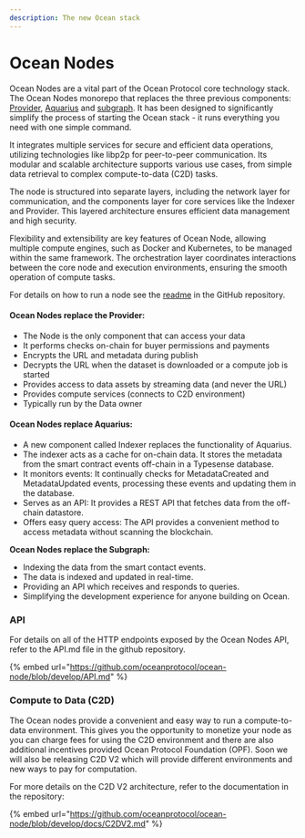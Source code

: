 ```yaml
---
description: The new Ocean stack
---
```


# Ocean Nodes

Ocean Nodes are a vital part of the Ocean Protocol core technology stack. The Ocean Nodes monorepo that replaces the three previous components: [Provider](../old-infrastructure/provider/), [Aquarius](../old-infrastructure/aquarius/) and [subgraph](../old-infrastructure/subgraph/). It has been designed to significantly simplify the process of starting the Ocean stack - it runs everything you need with one simple command.

It integrates multiple services for secure and efficient data operations, utilizing technologies like libp2p for peer-to-peer communication. Its modular and scalable architecture supports various use cases, from simple data retrieval to complex compute-to-data (C2D) tasks.

The node is structured into separate layers, including the network layer for communication, and the components layer for core services like the Indexer and Provider. This layered architecture ensures efficient data management and high security.

Flexibility and extensibility are key features of Ocean Node, allowing multiple compute engines, such as Docker and Kubernetes, to be managed within the same framework. The orchestration layer coordinates interactions between the core node and execution environments, ensuring the smooth operation of compute tasks.&#x20;

For details on how to run a node see the [readme](https://github.com/oceanprotocol/ocean-node/) in the GitHub repository.

#### Ocean Nodes replace the Provider: <a href="#what-does-the-provider-do" id="what-does-the-provider-do"></a>

* The Node is the only component that can access your data
* It performs checks on-chain for buyer permissions and payments
* Encrypts the URL and metadata during publish
* Decrypts the URL when the dataset is downloaded or a compute job is started
* Provides access to data assets by streaming data (and never the URL)
* Provides compute services (connects to C2D environment)
* Typically run by the Data owner

#### Ocean Nodes replace Aquarius: <a href="#what-does-aquarius-do" id="what-does-aquarius-do"></a>

* A new component called Indexer replaces the functionality of Aquarius.
* The indexer acts as a cache for on-chain data. It stores the metadata from the smart contract events off-chain in a Typesense database.
* It monitors events: It continually checks for MetadataCreated and MetadataUpdated events, processing these events and updating them in the database.
* Serves as an API: It provides a REST API that fetches data from the off-chain datastore.
* Offers easy query access: The API provides a convenient method to access metadata without scanning the blockchain.

**Ocean Nodes replace the Subgraph:**

* Indexing the data from the smart contact events.
* The data is indexed and updated in real-time.&#x20;
* Providing an API which receives and responds to queries.
* Simplifying the development experience for anyone building on Ocean.&#x20;



### API

For details on all of the HTTP endpoints exposed by the Ocean Nodes API, refer to the API.md file in the github repository.

{% embed url="https://github.com/oceanprotocol/ocean-node/blob/develop/API.md" %}

### &#x20;Compute to Data (C2D)

The Ocean nodes provide a convenient and easy way to run a compute-to-data environment. This gives you the opportunity to monetize your node as you can charge fees for using the C2D environment and there are also additional incentives provided Ocean Protocol Foundation (OPF). Soon we will also be releasing C2D V2 which will provide different environments and new ways to pay for computation.&#x20;



For more details on the C2D V2 architecture, refer to the documentation in the repository: \
&#x20;

{% embed url="https://github.com/oceanprotocol/ocean-node/blob/develop/docs/C2DV2.md" %}
